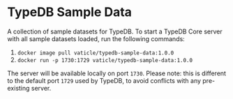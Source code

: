 # TypeDB Sample Data

A collection of sample datasets for TypeDB. To start a TypeDB Core server with all sample datasets loaded, run the following commands:

1. `docker image pull vaticle/typedb-sample-data:1.0.0`
2. `docker run -p 1730:1729 vaticle/typedb-sample-data:1.0.0`

The server will be available locally on port `1730`. Please note: this is different to the default port `1729` used by TypeDB, to avoid conflicts with any pre-existing server.
